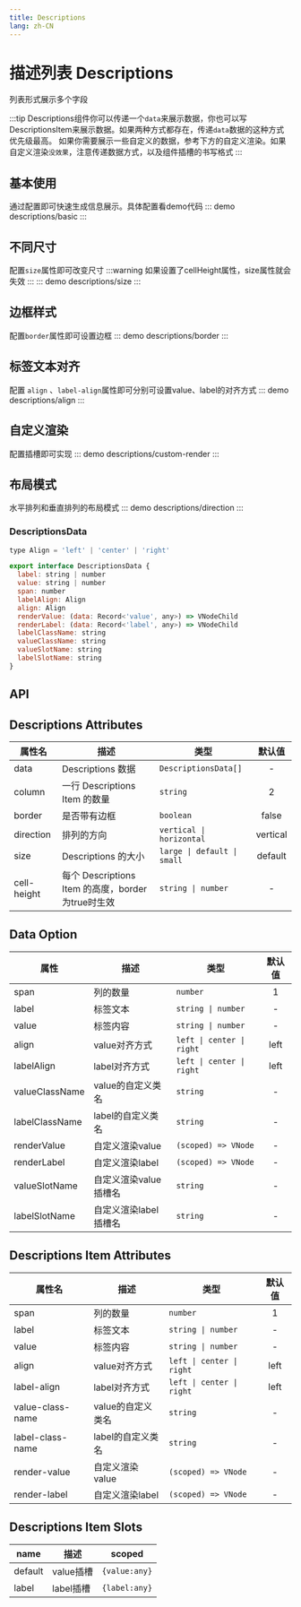 ```yaml
---
title: Descriptions
lang: zh-CN
---
```


# 描述列表 Descriptions
列表形式展示多个字段

:::tip 
Descriptions组件你可以传递一个`data`来展示数据，你也可以写DescriptionsItem来展示数据。如果两种方式都存在，传递`data`数据的这种方式优先级最高。
如果你需要展示一些自定义的数据，参考下方的自定义渲染。如果自定义渲染`没效果`，注意传递数据方式，以及组件插槽的书写格式
:::

## 基本使用
通过配置即可快速生成信息展示。具体配置看demo代码
::: demo 
descriptions/basic
:::


## 不同尺寸
配置`size`属性即可改变尺寸
:::warning 
如果设置了cellHeight属性，size属性就会失效
:::
::: demo 
descriptions/size
:::

## 边框样式
配置`border`属性即可设置边框
::: demo 
descriptions/border
:::

## 标签文本对齐
配置 `align` 、`label-align`属性即可分别可设置value、label的对齐方式
::: demo 
descriptions/align
:::

## 自定义渲染
配置插槽即可实现
::: demo 
descriptions/custom-render
:::


## 布局模式
水平排列和垂直排列的布局模式
::: demo 
descriptions/direction
:::

### DescriptionsData 

```js
type Align = 'left' | 'center' | 'right'

export interface DescriptionsData {
  label: string | number
  value: string | number
  span: number
  labelAlign: Align
  align: Align
  renderValue: (data: Record<'value', any>) => VNodeChild
  renderLabel: (data: Record<'label', any>) => VNodeChild
  labelClassName: string
  valueClassName: string
  valueSlotName: string
  labelSlotName: string
}


```

## API
## Descriptions Attributes
|属性名|描述|类型|默认值|
|-------|-------|---|:---:|
|data| Descriptions 数据| `DescriptionsData[]` |-|
|column|一行 Descriptions Item 的数量| `string` |2|
|border|是否带有边框| `boolean` |false|
|direction|排列的方向|`vertical \| horizontal` |vertical|
|size| Descriptions 的大小| `large \| default \| small` |default|
|cell-height|每个 Descriptions Item 的高度，border为true时生效| `string \| number` |-|

## Data Option
|属性|描述|类型|默认值|
|---|---|---|:---:|
|span|列的数量| `number` |1|
|label|标签文本| `string \| number` |-|
|value|标签内容| `string \| number` |-|
|align|value对齐方式| `left \| center \| right`|left|
|labelAlign|label对齐方式|`left \| center \| right` |left|
|valueClassName|value的自定义类名| `string` |-|
|labelClassName|label的自定义类名| `string` |-|
|renderValue|自定义渲染value| `(scoped) => VNode` |-|
|renderLabel|自定义渲染label| `(scoped) => VNode` |-|
|valueSlotName|自定义渲染value插槽名| `string` |-|
|labelSlotName|自定义渲染label插槽名| `string` |-|



## Descriptions Item Attributes
|属性名|描述|类型|默认值|
|-------|-------|---|:---:|
|span|列的数量| `number` |1|
|label|标签文本| `string \| number` |-|
|value|标签内容| `string \| number` |-|
|align|value对齐方式| `left \| center \| right`|left|
|label-align|label对齐方式|`left \| center \| right` |left|
|value-class-name|value的自定义类名| `string` |-|
|label-class-name|label的自定义类名| `string` |-|
|render-value|自定义渲染value| `(scoped) => VNode` |-|
|render-label|自定义渲染label| `(scoped) => VNode` |-|


## Descriptions Item Slots
|name|描述|scoped|
|---|---|---|
|default|value插槽|`{value:any}`|
|label|label插槽|`{label:any}`|









